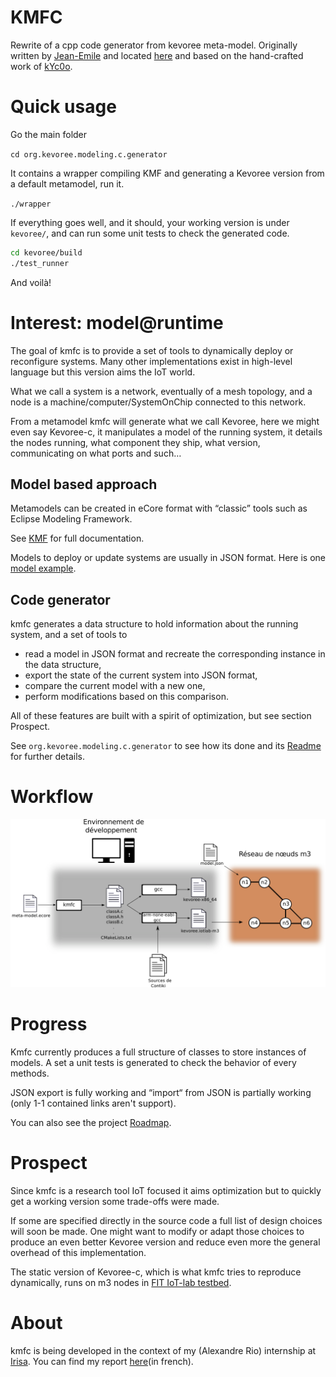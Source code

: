 # KMFC

Rewrite of a cpp code generator from kevoree meta-model.
Originally written by [Jean-Emile](https://github.com/Jean-Emile) and located [here](https://github.com/kevoree/kmfcpp) and
based on the hand-crafted work of [kYc0o](https://github.com/kYc0o/kevoree-c-reloaded).

# Quick usage

Go the main folder

`cd org.kevoree.modeling.c.generator`

It contains a wrapper compiling KMF and generating a Kevoree version from a default metamodel, run it.

`./wrapper`

If everything goes well, and it should, your working version is under `kevoree/`, and can run some unit tests to check the generated code.

```bash
cd kevoree/build
./test_runner
```

And voilà!

# Interest: model@runtime

The goal of kmfc is to provide a set of tools to dynamically deploy or reconfigure systems. Many other implementations exist
in high-level language but this version aims the IoT world.

What we call a system is a network, eventually of a mesh topology, and a node is a machine/computer/SystemOnChip connected to this network.

From a metamodel kmfc will generate what we call Kevoree, here we might even say Kevoree-c, it manipulates a model of the running system, it
details the nodes running, what component they ship, what version, communicating on what ports and such…

## Model based approach

Metamodels can be created in eCore format with “classic” tools such as Eclipse Modeling Framework.

See [KMF](http://kevoree.org/kmf/) for full documentation.

Models to deploy or update systems are usually in JSON format. Here is one [model example](https://github.com/AlexandreRio/kevoree-c-reloaded/blob/master/models/5nodes1component.json).

## Code generator

kmfc generates a data structure to hold information about the running system, and a set of tools to

* read a model in JSON format and recreate the corresponding instance in the data structure,
* export the state of the current system into JSON format,
* compare the current model with a new one,
* perform modifications based on this comparison.

All of these features are built with a spirit of optimization, but see section Prospect.

See `org.kevoree.modeling.c.generator` to see how its done and its [Readme](/org.kevoree.modeling.c.generator/README.md)
for further details.

# Workflow

![Workflow-schema](https://github.com/AlexandreRio/kmfc/blob/master/workflow.png)

# Progress

Kmfc currently produces a full structure of classes to store instances of models.
A set a unit tests is generated to check the behavior of every methods.

JSON export is fully working and “import“ from JSON is partially working (only 1-1 contained links aren't support).

You can also see the project [Roadmap](ROADMAP.md).

# Prospect

Since kmfc is a research tool IoT focused it aims optimization but to quickly get a working version some trade-offs were made.

If some are specified directly in the source code a full list of design choices will soon be made. One might want to modify or
adapt those choices to produce an even better Kevoree version and reduce even more the general overhead of this implementation.

The static version of Kevoree-c, which is what kmfc tries to reproduce dynamically, runs on m3 nodes in [FIT IoT-lab testbed](https://www.iot-lab.info/).


# About

kmfc is being developed in the context of my (Alexandre Rio) internship at [Irisa](http://irisa.fr).
You can find my report [here](https://github.com/AlexandreRio/rapport-de-stage-2015/)(in french).

